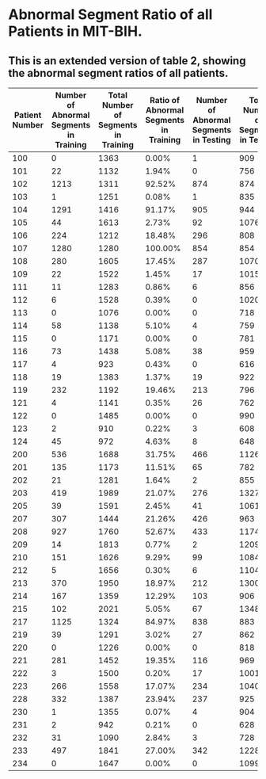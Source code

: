 # Abnormal Segment Ratio of all Patients in MIT-BIH.
## This is an extended version of table 2, showing the abnormal segment ratios of all patients.
| Patient Number | Number of Abnormal Segments in Training| Total Number of Segments in Training | Ratio of Abnormal Segments in Training | Number of Abnormal Segments in Testing| Total Number of Segments in Testing | Ratio of Abnormal Segments in Testing|
|---------|----------|-------|------------|---------|-------|------------|
| 100     | 0        | 1363  | 0.00%      | 1       | 909   | 0.11%      |
| 101     | 22       | 1132  | 1.94%      | 0       | 756   | 0.00%      |
| 102     | 1213     | 1311  | 92.52%     | 874     | 874   | 100.00%    |
| 103     | 1        | 1251  | 0.08%      | 1       | 835   | 0.12%      |
| 104     | 1291     | 1416  | 91.17%     | 905     | 944   | 95.87%     |
| 105     | 44       | 1613  | 2.73%      | 92      | 1076  | 8.55%      |
| 106     | 224      | 1212  | 18.48%     | 296     | 808   | 36.63%     |
| 107     | 1280     | 1280  | 100.00%    | 854     | 854   | 100.00%    |
| 108     | 280      | 1605  | 17.45%     | 287     | 1070  | 26.82%     |
| 109     | 22       | 1522  | 1.45%      | 17      | 1015  | 1.67%      |
| 111     | 11       | 1283  | 0.86%      | 6       | 856   | 0.70%      |
| 112     | 6        | 1528  | 0.39%      | 0       | 1020  | 0.00%      |
| 113     | 0        | 1076  | 0.00%      | 0       | 718   | 0.00%      |
| 114     | 58       | 1138  | 5.10%      | 4       | 759   | 0.53%      |
| 115     | 0        | 1171  | 0.00%      | 0       | 781   | 0.00%      |
| 116     | 73       | 1438  | 5.08%      | 38      | 959   | 3.96%      |
| 117     | 4        | 923   | 0.43%      | 0       | 616   | 0.00%      |
| 118     | 19       | 1383  | 1.37%      | 19      | 922   | 2.06%      |
| 119     | 232      | 1192  | 19.46%     | 213     | 796   | 26.76%     |
| 121     | 4        | 1141  | 0.35%      | 26      | 762   | 3.41%      |
| 122     | 0        | 1485  | 0.00%      | 0       | 990   | 0.00%      |
| 123     | 2        | 910   | 0.22%      | 3       | 608   | 0.49%      |
| 124     | 45       | 972   | 4.63%      | 8       | 648   | 1.23%      |
| 200     | 536      | 1688  | 31.75%     | 466     | 1126  | 41.39%     |
| 201     | 135      | 1173  | 11.51%     | 65      | 782   | 8.31%      |
| 202     | 21       | 1281  | 1.64%      | 2       | 855   | 0.23%      |
| 203     | 419      | 1989  | 21.07%     | 276     | 1327  | 20.80%     |
| 205     | 39       | 1591  | 2.45%      | 41      | 1061  | 3.86%      |
| 207     | 307      | 1444  | 21.26%     | 426     | 963   | 44.24%     |
| 208     | 927      | 1760  | 52.67%     | 433     | 1174  | 36.88%     |
| 209     | 14       | 1813  | 0.77%      | 2       | 1209  | 0.17%      |
| 210     | 151      | 1626  | 9.29%      | 99      | 1084  | 9.13%      |
| 212     | 5        | 1656  | 0.30%      | 6       | 1104  | 0.54%      |
| 213     | 370      | 1950  | 18.97%     | 212     | 1300  | 16.31%     |
| 214     | 167      | 1359  | 12.29%     | 103     | 906   | 11.37%     |
| 215     | 102      | 2021  | 5.05%      | 67      | 1348  | 4.97%      |
| 217     | 1125     | 1324  | 84.97%     | 838     | 883   | 94.90%     |
| 219     | 39       | 1291  | 3.02%      | 27      | 862   | 3.13%      |
| 220     | 0        | 1226  | 0.00%      | 0       | 818   | 0.00%      |
| 221     | 281      | 1452  | 19.35%     | 116     | 969   | 11.97%     |
| 222     | 3        | 1500  | 0.20%      | 17      | 1001  | 1.70%      |
| 223     | 266      | 1558  | 17.07%     | 234     | 1040  | 22.50%     |
| 228     | 332      | 1387  | 23.94%     | 237     | 925   | 25.62%     |
| 230     | 1        | 1355  | 0.07%      | 4       | 904   | 0.44%      |
| 231     | 2        | 942   | 0.21%      | 0       | 628   | 0.00%      |
| 232     | 31       | 1090  | 2.84%      | 3       | 728   | 0.41%      |
| 233     | 497      | 1841  | 27.00%     | 342     | 1228  | 27.85%     |
| 234     | 0        | 1647  | 0.00%      | 0       | 1099  | 0.00%      |